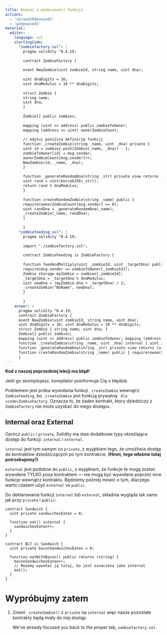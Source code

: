 ```yaml
---
title: Więcej o widoczności funkcji
actions:
  - 'sprawdźOdpowiedź'
  - 'podpowiedź'
material:
  editor:
    language: sol
    startingCode:
      "zombiefactory.sol": |
        pragma solidity ^0.4.19;
        
        contract ZombieFactory {
        
        event NewZombie(uint zombieId, string name, uint dna);
        
        uint dnaDigits = 16;
        uint dnaModulus = 10 ** dnaDigits;
        
        struct Zombie {
        string name;
        uint dna;
        }
        
        Zombie[] public zombies;
        
        mapping (uint => address) public zombieToOwner;
        mapping (address => uint) ownerZombieCount;
        
        // edytuj poniższą definicję funkcji
        function _createZombie(string _name, uint _dna) private {
        uint id = zombies.push(Zombie(_name, _dna)) - 1;
        zombieToOwner[id] = msg.sender;
        ownerZombieCount[msg.sender]++;
        NewZombie(id, _name, _dna);
        }
        
        function _generateRandomDna(string _str) private view returns (uint) {
        uint rand = uint(keccak256(_str));
        return rand % dnaModulus;
        }
        
        function createRandomZombie(string _name) public {
        require(ownerZombieCount[msg.sender] == 0);
        uint randDna = _generateRandomDna(_name);
        _createZombie(_name, randDna);
        }
        
        }
      "zombiefeeding.sol": |
        pragma solidity ^0.4.19;
        
        import "./zombiefactory.sol";
        
        contract ZombieFeeding is ZombieFactory {
        
        function feedAndMultiply(uint _zombieId, uint _targetDna) public {
        require(msg.sender == zombieToOwner[_zombieId]);
        Zombie storage myZombie = zombies[_zombieId];
        _targetDna = _targetDna % dnaModulus;
        uint newDna = (myZombie.dna + _targetDna) / 2;
        _createZombie("NoName", newDna);
        }
        
        }
    answer: >
      pragma solidity ^0.4.19;
      contract ZombieFactory {
      event NewZombie(uint zombieId, string name, uint dna);
      uint dnaDigits = 16; uint dnaModulus = 10 ** dnaDigits;
      struct Zombie { string name; uint dna; }
      Zombie[] public zombies;
      mapping (uint => address) public zombieToOwner; mapping (address => uint) ownerZombieCount;
      function _createZombie(string _name, uint _dna) internal { uint id = zombies.push(Zombie(_name, _dna)) - 1; zombieToOwner[id] = msg.sender; ownerZombieCount[msg.sender]++; NewZombie(id, _name, _dna); }
      function _generateRandomDna(string _str) private view returns (uint) { uint rand = uint(keccak256(_str)); return rand % dnaModulus; }
      function createRandomZombie(string _name) public { require(ownerZombieCount[msg.sender] == 0); uint randDna = _generateRandomDna(_name); _createZombie(_name, randDna); }
      }
---
```

**Kod z naszej poprzedniej lekcji ma błąd!**

Jeśli go skompilujesz, kompilator poinformuje Cię o błędzie.

Problemem jest próba wywołania funkcji `_createZombie` wewnątrz `ZombieFeeding`, bo `_createZombie` jest funkcją prywatną</code> ` dla <code>ZombieFactory`. Oznacza to, że żaden kontrakt, który dziedziczy z `ZombieFactory` nie może uzyskać do niego dostępu.

## Internal oraz External

Oprócz `public` i `private`, Solidity ma dwa dodatkowe typy określające dostęp do funkcji: `internal` i `external`.

`internal` jest tym samym co `private`, z wyjątkiem tego, że umożliwia dostęp do kontraktów dziedziczących po tym kontrakcie. **(Hmm, tego właśnie tutaj potrzebujemy!)**.

`external` jest podobne do `public`, z wyjątkiem, że funkcje te mogą zostać wywołane TYLKO poza kontraktem — nie mogą być wywołane poprzez inne funkcje wewnątrz kontraktu. Będziemy później mówić o tym, dlaczego warto czasem użyć `external` vs `public`.

Do deklarowania funkcji `internal` lub `external`, składnia wygląda tak samo jak przy `private` i `public`:

    contract Sandwich {
      uint private sandwichesEaten = 0;
    
      function eat() internal {
        sandwichesEaten++;
      }
    }
    
    contract BLT is Sandwich {
      uint private baconSandwichesEaten = 0;
    
      function eatWithBacon() public returns (string) {
        baconSandwichesEaten++;
        // Możemy wywołać ją tutaj, bo jest oznaczona jako internal
        eat();
      }
    }
    

# Wypróbujmy zatem

1. Zmień `_createZombie()` z `private` na `internal` więc nasze pozostałe kontrakty będą miały do niej dostęp.
    
    We've already focused you back to the proper tab, `zombiefactory.sol`.